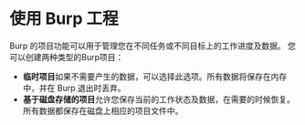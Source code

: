 # 使用 Burp 工程

Burp 的项目功能可以用于管理您在不同任务或不同目标上的工作进度及数据。 您可以创建两种类型的Burp项目：

* **临时项目**如果不需要产生的数据，可以选择此选项。所有数据将保存在内存中，并在 Burp 退出时丢弃。
* **基于磁盘存储的项目**允许您保存当前的工作状态及数据，在需要的时候恢复。所有数据都保存在磁盘上相应的项目文件中。